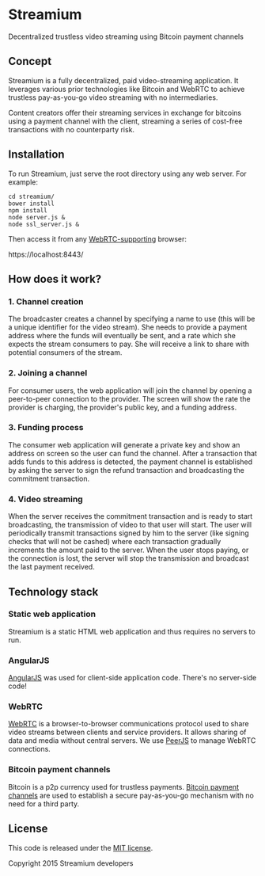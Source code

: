 Streamium
=========

Decentralized trustless video streaming using Bitcoin payment channels


## Concept

Streamium is a fully decentralized, paid video-streaming application. It leverages 
various prior technologies like Bitcoin and WebRTC to achieve trustless pay-as-you-go
video streaming with no intermediaries. 

Content creators offer their streaming services in exchange for bitcoins using
a payment channel with the client, streaming a series of cost-free transactions
with no counterparty risk.

## Installation

To run Streamium, just serve the root directory using any web server.
For example:
```
cd streamium/
bower install
npm install
node server.js &
node ssl_server.js &
```

Then access it from any [WebRTC-supporting](http://www.webrtc.org/) browser:

https://localhost:8443/

## How does it work?

### 1. Channel creation
  The broadcaster creates a channel by specifying a name to use (this will be a unique identifier for the video stream). She needs to provide a payment address where the funds will eventually be sent, and a rate which she expects the stream consumers to pay. She will receive a link to share with potential consumers of the stream.
### 2. Joining a channel
  For consumer users, the web application will join the channel by opening a peer-to-peer connection to the provider. The screen will show the rate the provider is charging, the provider's public key, and a funding address.
### 3. Funding process
  The consumer web application will generate a private key and show an address on screen so the user can fund the channel. After a transaction that adds funds to this address is detected, the payment channel is established by asking the server to sign the refund transaction and broadcasting the commitment transaction.
### 4. Video streaming
  When the server receives the commitment transaction and is ready to start broadcasting, the transmission of video to that user will start. The user will periodically transmit transactions signed by him to the server (like signing checks that will not be cashed) where each transaction gradually increments the amount paid to the server. When the user stops paying, or the connection is lost, the server will stop the transmission and broadcast the last payment received.

## Technology stack

### Static web application
Streamium is a static HTML web application and thus requires no servers to run.

### AngularJS
[AngularJS](https://angularjs.org/) was used for client-side application code. There's no server-side code!

### WebRTC
[WebRTC](http://www.webrtc.org/) is a browser-to-browser communications protocol used to share video streams between
clients and service providers. It allows sharing of data and media without central servers. We use [PeerJS](http://peerjs.com/)
to manage WebRTC connections.

### Bitcoin payment channels
Bitcoin is a p2p currency used for trustless payments.
[Bitcoin payment channels](https://bitcoin.org/en/developer-guide#micropayment-channel) are used to establish
a secure pay-as-you-go mechanism with no need for a third party.

## License
This code is released under the [MIT license](https://github.com/streamium/paystream/blob/master/LICENSE).

Copyright 2015 Streamium developers

